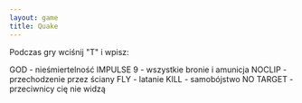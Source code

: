 ```yaml
---
layout: game
title: Quake
---
```


Podczas gry wciśnij "T" i wpisz:

GOD 		- nieśmiertelność
IMPULSE 9 	- wszystkie bronie i amunicja
NOCLIP 		- przechodzenie przez ściany
FLY 		- latanie
KILL 		- samobójstwo
NO TARGET 	- przeciwnicy cię nie widzą
